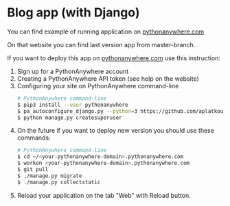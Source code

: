 # Blog app (with Django)

You can find example of running application on [pythonanywhere.com](https://aplatkouski.pythonanywhere.com/)

On that website you can find last version app from master-branch.

If you want to deploy this app on [pythonanywhere.com](https://pythonanywhere.com) use this instruction:

 1. Sign up for a PythonAnywhere account
 2. Creating a PythonAnywhere API token (see help on the website)
 3. Configuring your site on PythonAnywhere command-line
    ```bash
    # PythonAnywhere command-line
    $ pip3 install --user pythonanywhere
    $ pa_autoconfigure_django.py --python=3 https://github.com/aplatkouski/blog-app.git
    $ python manage.py createsuperuser
    ```
 4. On the future if you want to deploy new version you should use these commands:
    ```bash
    # PythonAnywhere command-line
    $ cd ~/<your-pythonanywhere-domain>.pythonanywhere.com
    $ workon <your-pythonanywhere-domain>.pythonanywhere.com
    $ git pull
    $ ./manage.py migrate
    $ ./manage.py collectstatic
    ```
 5. Reload your application on the tab "Web" with Reload button.
